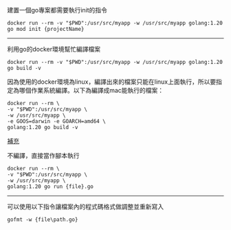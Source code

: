 建置一個go專案都需要執行init的指令
```
docker run --rm -v "$PWD":/usr/src/myapp -w /usr/src/myapp golang:1.20 go mod init {projectName}
```
---
利用go的docker環境幫忙編譯檔案
```
docker run --rm -v "$PWD":/usr/src/myapp -w /usr/src/myapp golang:1.20 go build -v
```
因為使用的docker環境為linux，編譯出來的檔案只能在linux上面執行，所以要指定為哪個作業系統編譯。以下為編譯成mac能執行的檔案：
```
docker run --rm \
-v "$PWD":/usr/src/myapp \
-w /usr/src/myapp \
-e GOOS=darwin -e GOARCH=amd64 \
golang:1.20 go build -v
```
[補充](https://ithelp.ithome.com.tw/articles/10225188)

不編譯，直接當作腳本執行
```
docker run --rm \
-v "$PWD":/usr/src/myapp \
-w /usr/src/myapp \
golang:1.20 go run {file}.go
```
---
可以使用以下指令讓檔案內的程式碼格式做調整並重新寫入
```
gofmt -w {file\path.go} 
```
